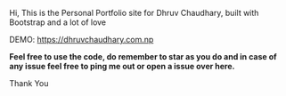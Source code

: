 Hi, This is the Personal Portfolio site for Dhruv Chaudhary, built with Bootstrap and a lot of love

DEMO: https://dhruvchaudhary.com.np

**Feel free to use the code, do remember to star as you do and in case of any issue feel free to ping me out or open a issue over here.**

Thank You
